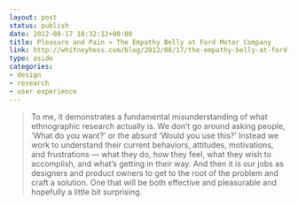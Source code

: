 ```yaml
---
layout: post
status: publish
date: 2012-08-17 18:32:12+00:00
title: Pleasure and Pain » The Empathy Belly at Ford Motor Company
link: http://whitneyhess.com/blog/2012/08/17/the-empathy-belly-at-ford-motor-company/
type: aside
categories:
- design
- research
- user experience
---
```


> To me, it demonstrates a fundamental misunderstanding of what ethnographic research actually is. We don’t go around asking people, ‘What do you want?’ or the absurd ‘Would you use this?’ Instead we work to understand their current behaviors, attitudes, motivations, and frustrations — what they do, how they feel, what they wish to accomplish, and what’s getting in their way. And then it is our jobs as designers and product owners to get to the root of the problem and craft a solution. One that will be both effective and pleasurable and hopefully a little bit surprising.
